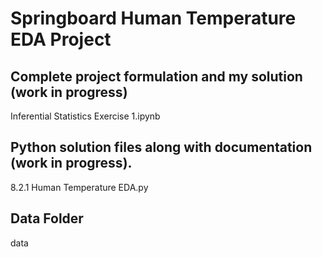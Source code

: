 # Springboard Human Temperature EDA Project

## Complete project formulation and my solution (work in progress)
Inferential Statistics Exercise 1.ipynb 

## Python solution files along with documentation (work in progress).
8.2.1 Human Temperature EDA.py 

## Data Folder
data 